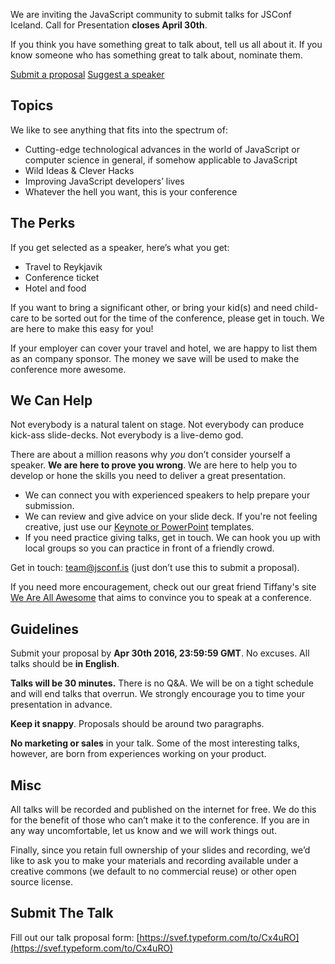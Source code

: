We are inviting the JavaScript community to submit talks for JSConf Iceland. Call for Presentation **closes April 30th**.

If you think you have something great to talk about, tell us all about it. If you know someone who has something great to talk about, nominate them.

<div class="text-center">
  <a class="button" href="https://svef.typeform.com/to/Cx4uRO">Submit a proposal</a>
  <a class="button" href="https://svef.typeform.com/to/I1Wv9R">Suggest a speaker</a>
</div>

## Topics

We like to see anything that fits into the spectrum of:

 * Cutting-edge technological advances in the world of JavaScript or computer science in general, if somehow applicable to JavaScript
 * Wild Ideas & Clever Hacks
 * Improving JavaScript developers’ lives
 * Whatever the hell you want, this is your conference

## The Perks

If you get selected as a speaker, here’s what you get:

 * Travel to Reykjavik
 * Conference ticket
 * Hotel and food

If you want to bring a significant other, or bring your kid(s) and need child-care to be sorted out for the time of the conference, please get in touch. We are here to make this easy for you!

If your employer can cover your travel and hotel, we are happy to list them as an company sponsor. The money we save will be used to make the conference more awesome.

## We Can Help

Not everybody is a natural talent on stage. Not everybody can produce kick-ass slide-decks. Not everybody is a live-demo god.

There are about a million reasons why *you* don’t consider yourself a speaker. **We are here to prove you wrong**. We are here to help you to develop or hone the skills you need to deliver a great presentation.

* We can connect you with experienced speakers to help prepare your submission.
* We can review and give advice on your slide deck. If you're not feeling creative, just use our [Keynote or PowerPoint](https://github.com/jsconf/presentation-templates/downloads) templates.
* If you need practice giving talks, get in touch. We can hook you up with local groups so you can practice in front of a friendly crowd.

Get in touch: [team@jsconf.is](mailto:team@jsconf.is) (just don’t use this to submit a proposal).

If you need more encouragement, check out our great friend Tiffany's site [We Are All Awesome](http://weareallaweso.me/) that aims to convince you to speak at a conference.

## Guidelines

Submit your proposal by **Apr 30th 2016, 23:59:59 GMT**. No excuses. All talks should be **in English**.

**Talks will be 30 minutes.** There is no Q&A. We will be on a tight schedule and will end talks that overrun. We strongly encourage you to time your presentation in advance.

**Keep it snappy**. Proposals should be around two paragraphs.

**No marketing or sales** in your talk. Some of the most interesting talks, however, are born from experiences working on your product.

## Misc

All talks will be recorded and published on the internet for free. We do this for the benefit of those who can’t make it to the conference. If you are in any way uncomfortable, let us know and we will work things out.

Finally, since you retain full ownership of your slides and recording, we’d like to ask you to make your materials and recording available under a creative commons (we default to no commercial reuse) or other open source license.

## Submit The Talk

Fill out our talk proposal form:
[https://svef.typeform.com/to/Cx4uRO](https://svef.typeform.com/to/Cx4uRO)
